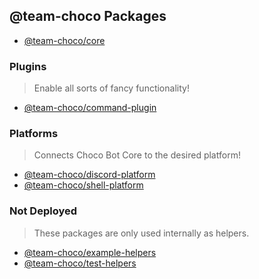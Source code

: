## @team-choco Packages

- [@team-choco/core](./core)

### Plugins

> Enable all sorts of fancy functionality!

- [@team-choco/command-plugin](./command-plugin)

### Platforms

> Connects Choco Bot Core to the desired platform!

- [@team-choco/discord-platform](./discord-platform)
- [@team-choco/shell-platform](./shell-platform)

### Not Deployed

> These packages are only used internally as helpers.

- [@team-choco/example-helpers](./example-helpers)
- [@team-choco/test-helpers](./test-helpers)
